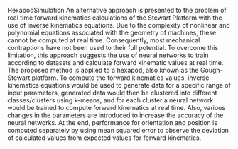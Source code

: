 HexapodSimulation
An alternative approach is presented to the problem of real time forward kinematics calculations of the Stewart Platform with the use of inverse kinematics equations. Due to the complexity of nonlinear and polynomial equations associated with the geometry of machines, these cannot be computed at real time. Consequently, most mechanical contraptions have not been used to their full potential. To overcome this limitation, this approach suggests the use of neural networks to train according to datasets and calculate forward kinematic values at real time.  
The proposed method is applied to a hexapod, also known as the Gough- Stewart platform. To compute the forward kinematics values, inverse kinematics equations would be used to generate data for a specific range of input parameters, generated data would then be clustered into different classes/clusters using k-means, and for each cluster a neural network would be trained to compute forward kinematics at real time. Also, various changes in the parameters are introduced to increase the accuracy of the neural networks. At the end, performance for orientation and position is computed separately by using mean squared error to observe the deviation of calculated values from expected values for forward kinematics. 
